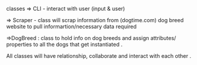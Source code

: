 classes 
=> CLI - interact with user (input & user)


=> Scraper - class will scrap information from (dogtime.com) dog breed website to pull informartion/necessary data required


=>DogBreed : class to hold info on dog breeds and assign attributes/ properties to all the dogs that get instantiated .



All classes will have relationship, collaborate and interact with each other .